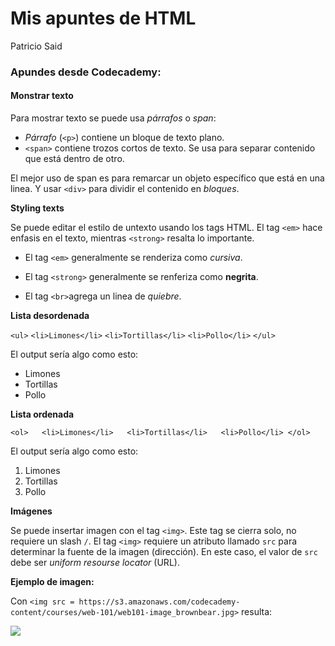 Mis apuntes de HTML
================
Patricio Said

### Apundes desde Codecademy:

#### Monstrar texto

Para mostrar texto se puede usa *párrafos* o *span*:

-   *Párrafo* (`<p>`) contiene un bloque de texto plano.
-   `<span>` contiene trozos cortos de texto. Se usa para separar contenido que está dentro de otro.

El mejor uso de span es para remarcar un objeto específico que está en una linea. Y usar `<div>` para dividir el contenido en *bloques*.

**Styling texts**

Se puede editar el estilo de untexto usando los tags HTML. El tag `<em>` hace enfasis en el texto, mientras `<strong>` resalta lo importante.

-   El tag `<em>` generalmente se renderiza como *cursiva*.
-   El tag `<strong>` generalmente se renferiza como **negrita**.

-   El tag `<br>`agrega un linea de *quiebre*.

**Lista desordenada**

`<ul>` `<li>Limones</li>` `<li>Tortillas</li>` `<li>Pollo</li>` `</ul>`

El output sería algo como esto:

-   Limones
-   Tortillas
-   Pollo

**Lista ordenada**

`<ol>   <li>Limones</li>   <li>Tortillas</li>   <li>Pollo</li> </ol>`

El output sería algo como esto:

1.  Limones
2.  Tortillas
3.  Pollo

**Imágenes**

Se puede insertar imagen con el tag `<img>`. Este tag se cierra solo, no requiere un slash `/`. El tag `<img>` requiere un atributo llamado `src` para determinar la fuente de la imagen (dirección). En este caso, el valor de `src` debe ser *uniform resourse locator* (URL).

**Ejemplo de imagen:**

Con `<img src = https://s3.amazonaws.com/codecademy-content/courses/web-101/web101-image_brownbear.jpg>` resulta:

<img src = https://s3.amazonaws.com/codecademy-content/courses/web-101/web101-image_brownbear.jpg>
